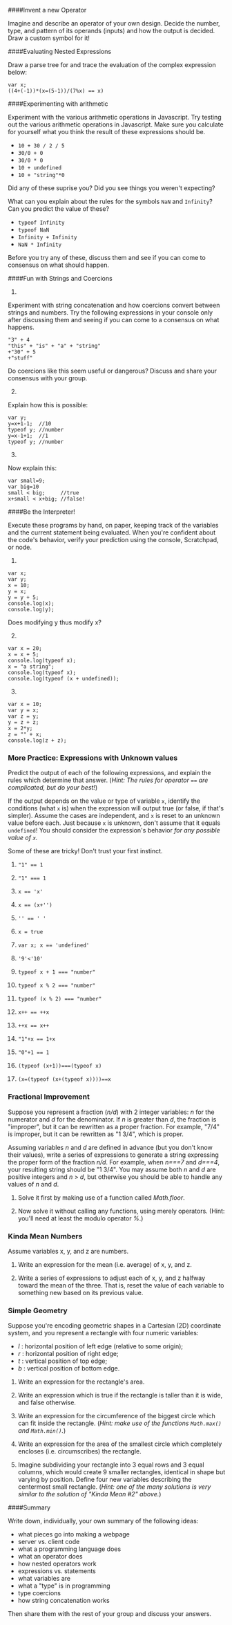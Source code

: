 
####Invent a new Operator

Imagine and describe an operator of your own design.  Decide the number, type, and pattern of its operands (inputs) and how the output is decided.  Draw a custom symbol for it!


####Evaluating Nested Expressions

Draw a parse tree for and trace the evaluation of the complex expression below:

```
var x;
((4+(-1))*(x=(5-1))/(7%x) == x)
```

####Experimenting with arithmetic

Experiment with the various arithmetic operations in Javascript. Try testing out the various arithmetic operations in Javascript. Make sure you calculate for yourself what you think the result of these expressions should be.

-   `10 + 30 / 2 / 5`
-   `30/0 + 0`
-   `30/0 * 0`
-   `10 + undefined`
-   `10 + "string"*0`

Did any of these suprise you? Did you see things you weren't expecting? 

What can you explain about the rules for the symbols `NaN` and `Infinity`? Can you predict the value of these?

-   `typeof Infinity`
-   `typeof NaN`
-   `Infinity + Infinity`
-   `NaN * Infinity`

Before you try any of these, discuss them and see if you can come to consensus on what should happen.

####Fun with Strings and Coercions

1. 

Experiment with string concatenation and how coercions convert between strings and numbers. Try the following expressions in your console only after discussing them and seeing if you can come to a consensus on what happens.

```
"3" + 4
"this" + "is" + "a" + "string"
+"30" + 5
+"stuff"
```

Do coercions like this seem useful or dangerous? Discuss and share your consensus with your group.

2.

Explain how this is possible:

```
var y;
y=x+1-1;  //10
typeof y; //number
y=x-1+1;  //1
typeof y; //number
```

3.

Now explain this:

```
var small=9;
var big=10
small < big;     //true
x+small < x+big; //false!
```

####Be the Interpreter!

Execute these programs by hand, on paper, keeping track of the variables and the current statement being evaluated.  When you're confident about the code's behavior, verify your prediction using the console, Scratchpad, or node.

1.

```
var x;
var y;
x = 10;
y = x;
y = y + 5;
console.log(x);
console.log(y);
```
Does modifying y thus modify x?

2.

```
var x = 20;
x = x + 5;
console.log(typeof x);
x = "a string";
console.log(typeof x);
console.log(typeof (x + undefined));
```

3.

```
var x = 10;
var y = x;
var z = y;
y = z + z;
x = 2*y;
z = "" + x;
console.log(z + z);
```

### More Practice: Expressions with Unknown values

Predict the output of each of the following expressions, and explain the rules which determine that answer.  (_Hint: The rules for operator `==` are complicated, but do your best!_)

If the output depends on the value or type of variable `x`, identify the conditions (what `x` is) when the expression will output true (or false, if that's simpler).  Assume the cases are independent, and `x` is reset to an unknown value before each.
Just because `x` is unknown, don't assume that it equals `undefined`!  You should consider the expression's behavior _for any possible value of `x`._

Some of these are tricky!  Don't trust your first instinct.  


1. `"1" == 1`

2. `"1" === 1`

3. `x == 'x'`

4. `x == (x+'')`

5. `'' == ' '`

6. `x = true`

7. `var x; x == 'undefined'`

8. `'9'<'10'`

9. `typeof x + 1 === "number"`

10. `typeof x % 2 === "number"`

11. `typeof (x % 2) === "number"`

12. `x++ == ++x`

13. `++x == x++`

14. `"1"+x == 1+x`

15. `"0"+1 == 1`

16. `(typeof (x+1))===(typeof x)`	

17. `(x=(typeof (x+(typeof x))))==x`


### Fractional Improvement

Suppose you represent a fraction (_n/d_) with 2 integer variables: _n_ for the numerator and _d_ for the denominator.
If _n_ is greater than _d_, the fraction is "improper", but it can be rewritten as a proper fraction.  For example, "7/4" is improper, but it can be rewritten as "1 3/4", which is proper.

Assuming variables _n_ and _d_ are defined in advance (but you don't know their values), write a series of expressions to generate a string expressing the proper form of the fraction _n/d_.  For example, when _n===7_ and _d===4_, your resulting string should be "1 3/4".  You may assume both _n_ and _d_ are positive integers and _n_ > _d_, but otherwise you should be able to handle any values of _n_ and _d_.

1. Solve it first by making use of a function called _Math.floor_.

2. Now solve it without calling any functions, using merely operators.  (Hint: you'll need at least the modulo operator _%_.)

### Kinda Mean Numbers

Assume variables x, y, and z are numbers.

1. Write an expression for the mean (i.e. average) of x, y, and z.

2. Write a series of expressions to adjust each of x, y, and z halfway toward the mean of the three.
That is, reset the value of each variable to something new based on its previous value.


### Simple Geometry

Suppose you're encoding geometric shapes in a Cartesian (2D) coordinate system, and you represent a rectangle with four numeric variables:

- _l_ : horizontal position of left edge (relative to some origin);
- _r_ : horizontal position of right edge;
- _t_ : vertical position of top edge;
- _b_ : vertical position of bottom edge.

1. Write an expression for the rectangle's area.

2. Write an expression which is true if the rectangle is taller than it is wide, and false otherwise.

3. Write an expression for the circumference of the biggest circle which can fit inside the rectangle.  (_Hint: make use of the functions `Math.max()` and `Math.min()`._)

4. Write an expression for the area of the smallest circle which completely encloses (i.e. circumscribes) the rectangle.

5. Imagine subdividing your rectangle into 3 equal rows and 3 equal columns, which would create 9 smaller rectangles, identical in shape but varying by position.
Define four new variables describing the centermost small rectangle.
(_Hint: one of the many solutions is very similar to the solution of "Kinda Mean #2" above._)


####Summary

Write down, individually, your own summary of the following ideas:

-   what pieces go into making a webpage
-   server vs. client code
-   what a programming language does
-	what an operator does
-	how nested operators work
-   expressions vs. statements
-   what variables are
-   what a "type" is in programming
-   type coercions
-	how string concatenation works

Then share them with the rest of your group and discuss your answers.

